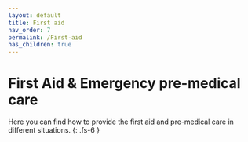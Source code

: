 ```yaml
---
layout: default
title: First aid
nav_order: 7
permalink: /First-aid
has_children: true
---
```


# First Aid & Emergency pre-medical care

Here you can find how to provide the first aid and pre-medical care in different situations.
{: .fs-6 }